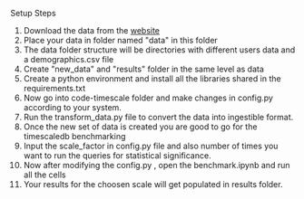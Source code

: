 Setup Steps

1. Download the data from the [website](https://physionet.org/content/big-ideas-glycemic-wearable/1.1.2/)
2. Place your data in folder named "data" in this folder
3. The data folder structure will be directories with different users data and a demographics.csv file
4. Create "new_data" and "results" folder in the same level as data
5. Create a python environment and install all the libraries shared in the requirements.txt
6. Now go into code-timescale folder and make changes in config.py according to your system. 
7. Run the transform_data.py file to convert the data into ingestible format.
8. Once the new set of data is created you are good to go for the timescaledb benchmarking
9. Input the scale_factor in config.py file and also number of times you want to run the queries for statistical significance.
10. Now after modifying the config.py , open the benchmark.ipynb and run all the cells
11. Your results for the choosen scale will get populated in results folder.
